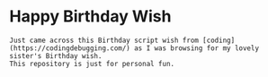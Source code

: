 # Happy Birthday Wish
  
    Just came across this Birthday script wish from [coding](https://codingdebugging.com/) as I was browsing for my lovely sister's Birthday wish.
    This repository is just for personal fun.
    
